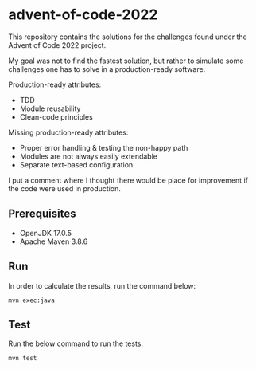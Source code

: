 # advent-of-code-2022

This repository contains the solutions for the challenges found under the Advent of Code 2022 project.

My goal was not to find the fastest solution, but rather to simulate some challenges one has to
solve in a production-ready software.

Production-ready attributes:

* TDD
* Module reusability
* Clean-code principles

Missing production-ready attributes:

* Proper error handling & testing the non-happy path
* Modules are not always easily extendable
* Separate text-based configuration

I put a comment where I thought there would be place for improvement if the code were used in production.

## Prerequisites

* OpenJDK 17.0.5
* Apache Maven 3.8.6

## Run

In order to calculate the results, run the command below:

```
mvn exec:java
```

## Test
Run the below command to run the tests:
```
mvn test
```
